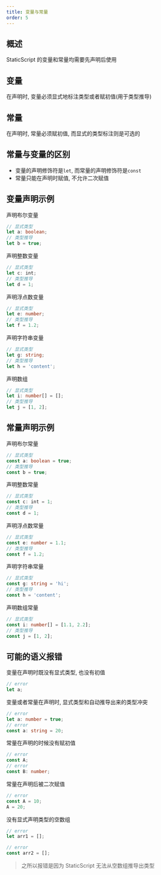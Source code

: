 ```yaml
---
title: 变量与常量
order: 5
---
```


## 概述

StaticScript 的变量和常量均需要先声明后使用

## 变量

在声明时, 变量必须显式地标注类型或者赋初值(用于类型推导)

## 常量

在声明时, 常量必须赋初值, 而显式的类型标注则是可选的

## 常量与变量的区别

- 变量的声明修饰符是`let`, 而常量的声明修饰符是`const`
- 常量只能在声明时赋值, 不允许二次赋值

## 变量声明示例

声明布尔变量

```ts
// 显式类型
let a: boolean;
// 类型推导
let b = true;
```

声明整数变量

```ts
// 显式类型
let c: int;
// 类型推导
let d = 1;
```

声明浮点数变量

```ts
// 显式类型
let e: number;
// 类型推导
let f = 1.2;
```

声明字符串变量

```ts
// 显式类型
let g: string;
// 类型推导
let h = 'content';
```

声明数组

```ts
// 显式类型
let i: number[] = [];
// 类型推导
let j = [1, 2];
```

## 常量声明示例

声明布尔常量

```ts
// 显式类型
const a: boolean = true;
// 类型推导
const b = true;
```

声明整数常量

```ts
// 显式类型
const c: int = 1;
// 类型推导
const d = 1;
```

声明浮点数常量

```ts
// 显式类型
const e: number = 1.1;
// 类型推导
const f = 1.2;
```

声明字符串常量

```ts
// 显式类型
const g: string = 'hi';
// 类型推导
const h = 'content';
```

声明数组常量

```ts
// 显式类型
const i: number[] = [1.1, 2.2];
// 类型推导
const j = [1, 2];
```

## 可能的语义报错

变量在声明时既没有显式类型, 也没有初值

```ts
// error
let a;
```

变量或者常量在声明时, 显式类型和自动推导出来的类型冲突

```ts
// error
let a: number = true;
// error
const a: string = 20;
```

常量在声明的时候没有赋初值

```ts
// error
const A;
// error
const B: number;
```

常量在声明后被二次赋值

```ts
// error
const A = 10;
A = 20;
```

没有显式声明类型的空数组

```ts
// error
let arr1 = [];

// error
const arr2 = [];
```

> 之所以报错是因为 StaticScript 无法从空数组推导出类型
